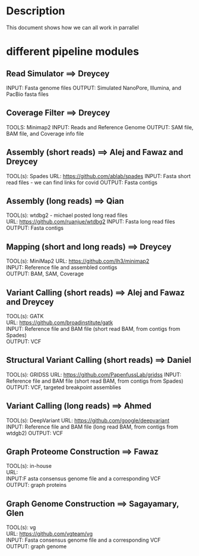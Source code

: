 


# Description 
This document shows how we can all work in parrallel

# different pipeline modules

## Read Simulator  ==> Dreycey
INPUT: Fasta genome files
OUTPUT: Simulated NanoPore, Illumina, and PacBio fasta files

## Coverage Filter  ==> Dreycey
TOOLS: Minimap2
INPUT: Reads and Reference Genome
OUTPUT: SAM file, BAM file, and Coverage info file

## Assembly (short reads) ==> Alej and Fawaz and Dreycey
TOOL(s): Spades
URL: https://github.com/ablab/spades
INPUT: Fasta short read files - we can find links for covid
OUTPUT: Fasta contigs

## Assembly (long reads) ==> Qian
TOOL(s): wtdbg2 - michael posted long read files              
URL: https://github.com/ruanjue/wtdbg2
INPUT: Fasta long read files                                                         
OUTPUT: Fasta contigs 

## Mapping (short and long reads) ==> Dreycey               
TOOL(s): MiniMap2
URL: https://github.com/lh3/minimap2                                
INPUT: Reference file and assembled contigs                                                 
OUTPUT: BAM, SAM, Coverage                                                       

## Variant Calling (short reads) ==> Alej and Fawaz and Dreycey            
TOOL(s): GATK                          
URL: https://github.com/broadinstitute/gatk      
INPUT: Reference file and BAM file (short read BAM, from contigs from Spades)                          
OUTPUT: VCF

## Structural Variant Calling (short reads) ==> Daniel
TOOL(s): GRIDSS
URL: https://github.com/PapenfussLab/gridss
INPUT: Reference file and BAM file (short read BAM, from contigs from Spades)
OUTPUT: VCF, targeted breakpoint assemblies

## Variant Calling (long reads) ==> Ahmed                                                     
TOOL(s): DeepVariant
URL: https://github.com/google/deepvariant                                                              
INPUT: Reference file and BAM file (long read BAM, from contigs from wtdgb2) 
OUTPUT: VCF

## Graph Proteome Construction ==> Fawaz
TOOL(s): in-house                             
URL:                                
INPUT:F asta consensus genome file and a corresponding VCF                                                         
OUTPUT: graph proteins
                                                                             
## Graph Genome Construction ==> Sagayamary, Glen
TOOL(s): vg                                
URL: https://github.com/vgteam/vg                                
INPUT: Fasta consensus genome file and a corresponding VCF                                                         
OUTPUT: graph genome

